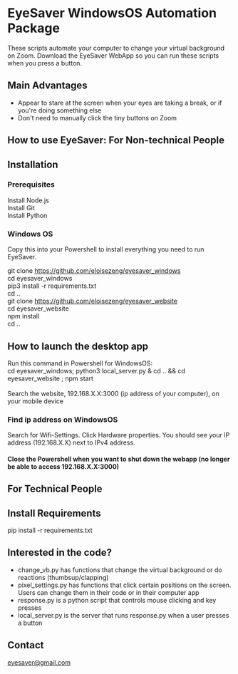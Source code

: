 # EyeSaver WindowsOS Automation Package

These scripts automate your computer to change your virtual background on Zoom. Download the EyeSaver WebApp so you can run these scripts when you press a button.

Main Advantages
---------------
- Appear to stare at the screen when your eyes are taking a break, or if you're doing something else
- Don't need to manually click the tiny buttons on Zoom

How to use EyeSaver: For Non-technical People
---------------
## Installation
### Prerequisites
Install Node.js <br> Install Git <br> Install Python <br>
### Windows OS
Copy this into your Powershell to install everything you need to run EyeSaver. 

git clone https://github.com/eloisezeng/eyesaver_windows <br>
cd eyesaver_windows <br>
pip3 install -r requirements.txt <br>
cd .. <br>
git clone https://github.com/eloisezeng/eyesaver_website <br>
cd eyesaver_website <br>
npm install <br>
cd .. <br>

## How to launch the desktop app
Run this command in Powershell for WindowsOS: <br>
cd eyesaver_windows; python3 local_server.py & cd .. && cd eyesaver_website ; npm start <br><br>
Search the website, 192.168.X.X:3000 (ip address of your computer), on your mobile device
### Find ip address on WindowsOS 
Search for Wifi-Settings. Click Hardware properties. You should see your IP address (192.168.X.X) next to IPv4 address.

#### Close the Powershell when you want to shut down the webapp (no longer be able to access 192.168.X.X:3000)

For Technical People
---------------
Install Requirements
---------------
pip install -r requirements.txt

Interested in the code?
---------------
- change_vb.py has functions that change the virtual background or do reactions (thumbsup/clapping)
- pixel_settings.py has functions that click certain positions on the screen. Users can change them in their code or in their computer app
- response.py is a python script that controls mouse clicking and key presses
- local_server.py is the server that runs response.py when a user presses a button

Contact
---------------
eyesaver@gmail.com


